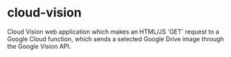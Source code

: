 # cloud-vision
Cloud Vision web application which makes an HTML/JS 'GET' request to a Google Cloud function, which sends a selected Google Drive image through the Google Vision API.
